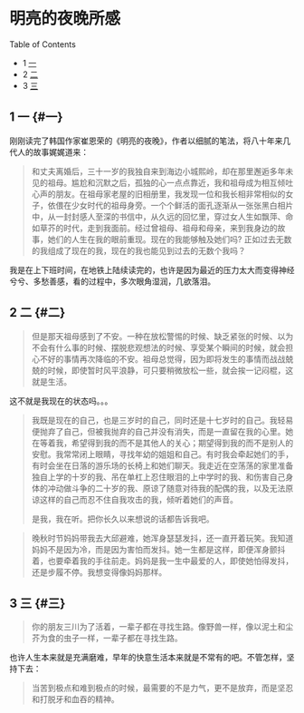 # 明亮的夜晚所感


<div class="ox-hugo-toc toc has-section-numbers">

<div class="heading">Table of Contents</div>

- <span class="section-num">1</span> [一](#一)
- <span class="section-num">2</span> [二](#二)
- <span class="section-num">3</span> [三](#三)

</div>
<!--endtoc-->



## <span class="section-num">1</span> 一 {#一}

刚刚读完了韩国作家崔恩荣的《明亮的夜晚》，作者以细腻的笔法，将八十年来几代人的故事娓娓道来：

> 和丈夫离婚后，三十一岁的我独自来到海边小城熙岭，却在那里邂逅多年未见的祖母。尴尬和沉默之后，孤独的心一点点靠近，我和祖母成为相互倾吐心声的朋友。在祖母家老屋的旧相册里，我发现一位和我长相非常相似的女子，依偎在少女时代的祖母身旁。一个个鲜活的面孔逐渐从一张张黑白相片中，从一封封感人至深的书信中，从久远的回忆里，穿过女人生如飘萍、命如草芥的时代，走到我面前。经过曾祖母、祖母和母亲，来到我身边的故事，她们的人生在我的眼前重现。现在的我能够触及她们吗? 正如过去无数的我组成了现在的我，现在的我也能见到过去的无数个我吗？

我是在上下班时间，在地铁上陆续读完的，也许是因为最近的压力太大而变得神经兮兮、多愁善感，看的过程中，多次眼角湿润，几欲落泪。


## <span class="section-num">2</span> 二 {#二}

> 但是那天祖母感到了不安。一种在放松警惕的时候、缺乏紧张的时候、以为不会有什么事的时候、摆脱悲观想法的时候、享受某个瞬间的时候，就会担心不好的事情再次降临的不安。祖母总觉得，因为即将发生的事情而战战兢兢的时候，即使暂时风平浪静，可只要稍微放松一些，就会挨一记闷棍，这就是生活。

这不就是我现在的状态吗。。。

> 我既是现在的自己，也是三岁时的自己，同时还是十七岁时的自己。我轻易便抛弃了自己，但被我抛弃的自己并没有消失，而是一直留在我的心里。她在等着我，希望得到我的而不是其他人的关心；期望得到我的而不是别人的安慰。我常常闭上眼睛，寻找年幼的姐姐和自己。有时我会牵起她们的手，有时会坐在日落的游乐场的长椅上和她们聊天。我走近在空荡荡的家里准备独自上学的十岁的我、吊在单杠上忍住眼泪的上中学时的我、和伤害自己身体的冲动做斗争的二十岁的我、原谅了随意对待我的配偶的我，以及无法原谅这样的自己而忍不住自我攻击的我，倾听着她们的声音。
>
> 是我，我在听。把你长久以来想说的话都告诉我吧。

<!--quoteend-->

> 晚秋时节妈妈带我去大邱避难，她浑身瑟瑟发抖，还一直开着玩笑。我知道妈妈不是因为冷，而是因为害怕而发抖。她一生都是这样，即便浑身颤抖着，也要牵着我的手往前走。妈妈是我一生中最爱的人，即使她怕得发抖，还是步履不停。我想变得像妈妈那样。


## <span class="section-num">3</span> 三 {#三}

> 你的朋友三川为了活着，一辈子都在寻找生路。像野兽一样，像以泥土和尘芥为食的虫子一样，一辈子都在寻找生路。

也许人生本来就是充满磨难，早年的快意生活本来就是不常有的吧。不管怎样，坚持下去：

> 当苦到极点和难到极点的时候，最需要的不是力气，更不是放弃，而是坚忍和打脱牙和血吞的精神。

